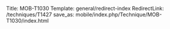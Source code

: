 Title: MOB-T1030
Template: general/redirect-index
RedirectLink: /techniques/T1427
save_as: mobile/index.php/Technique/MOB-T1030/index.html